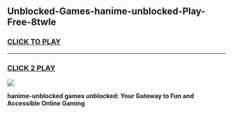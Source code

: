 
## Unblocked-Games-hanime-unblocked-Play-Free-8twle
<h3>
<a href="https://premium76.site?title=hanime-unblocked&ref=12A">CLICK TO PLAY</a></h3>
<hr>

<h3>
<a href="https://premium76.site?title=hanime-unblocked&ref=12A">CLICK 2 PLAY</a>
  
</h3>

<a href="https://premium76.site?title=hanime-unblocked&ref=12A"><img src="https://clearcache.store/games.png"></a>


**hanime-unblocked games unblocked: Your Gateway to Fun and Accessible Online Gaming**
